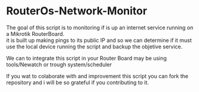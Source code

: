 # RouterOs-Network-Monitor


The goal of this script is to monitoring if is up an internet service running on a Mikrotik RouterBoard.   
it is built up  making pings to its public IP and so we can  determine if it must  use the local device running the script and backup the objetive service.

We can to  integrate this script in your Router Board may be using tools/Newatch  or trough  system/scheduler 


If you wat to  colaborate with and  improvement this script  you can fork the repository and i will be so grateful if you   contributing to it.



